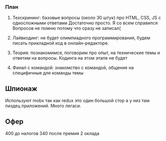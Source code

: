 ### План
1. Техскрининг: базовые вопросы (около 30 штук) про HTML, CSS, JS с односложными ответами
		Достаточно просто. Я со всем справился Вопросов не помню потому что сразу не записал(
		
2. Лайвкодинг: не будет олимпиадного программирования, будем писать прикладной код в онлайн-редакторе.
3. Теория: познакомимся, поговорим про опыт, на технические темы и ответим на вопросы. Кодинга на этом этапе не будет
4. Финал с командой: знакомство с командой, общение на специфичные для команды темы

## Шпионаж
Используют mobx так как redux это один большой стор а у низ там пиздец приложений. Много легаси.

## Офер
400 до налогов
340 после
премия 2 оклада